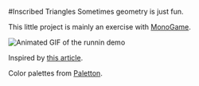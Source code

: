 #Inscribed Triangles
Sometimes geometry is just fun.  

This little project is mainly an exercise with [MonoGame](http://www.monogame.net/).

![Animated GIF of the runnin demo](http://i.imgur.com/r6R6WYs.gif)

Inspired by [this article](http://www.cut-the-knot.org/do_you_know/Buratino7.shtml).

Color palettes from [Paletton](http://paletton.com/).